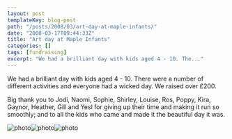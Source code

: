 ```yaml
---
layout: post
templateKey: blog-post
path: "/posts/2008/03/art-day-at-maple-infants/"
date: "2008-03-17T09:44:33Z"
title: "Art day at Maple Infants"
categories: []
tags: [fundraising]
excerpt: "We had a brilliant day with kids aged 4 - 10. The..."
---
```


We had a brilliant day with kids aged 4 - 10. There were a number of different activities and everyone had a wicked day. We raised over £200. 

Big thank you to Jodi, Naomi, Sophie, Shirley, Louise, Ros, Poppy, Kira, Gaynor, Heather, Gill and Yesl for giving up their time and making it run so smoothly; and to all the kids who came and made it the beautiful day it was.

![photo](https://www.landirani.org/image_library/news/thumb-100x100/49945c37c8fc9dscn1557.jpg)![photo](https://www.landirani.org/image_library/news/thumb-100x100/49945c2d56404dscn1547.jpg)![photo](https://www.landirani.org/image_library/news/thumb-100x100/49945c2134e4bdscn1546.jpg)